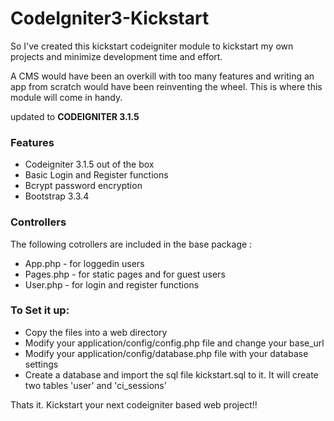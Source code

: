 # CodeIgniter3-Kickstart

So I've created this kickstart codeigniter module to kickstart my own projects and minimize development time and effort.

A CMS would have been an overkill with too many features and writing an app from scratch would have been reinventing the wheel. This is where this module will come in handy.

updated to  **CODEIGNITER 3.1.5**

### Features
  - Codeigniter 3.1.5 out of the box
  - Basic Login and Register functions
  - Bcrypt password encryption
  - Bootstrap 3.3.4

### Controllers
The following cotrollers are included in the base package : 
  - App.php - for loggedin users
  - Pages.php - for static pages and for guest users
  - User.php - for login and register functions

### To Set it up:
  - Copy the files into a web directory
  - Modify your application/config/config.php file and change your base_url
  - Modify your application/config/database.php file with your database settings
  - Create a database and import the sql file kickstart.sql to it. It will create two tables 'user' and 'ci_sessions'

Thats it. 
Kickstart your next codeigniter based web project!!

